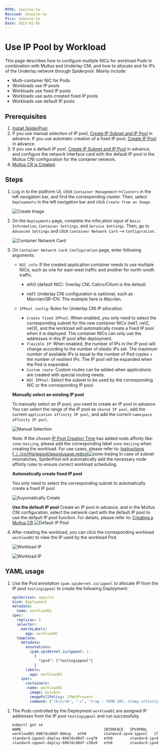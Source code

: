 ```yaml
---
MTPE: Jeanine-tw
Revised: Jeanine-tw
Pics: Jeanine-tw
Date: 2023-01-05
---
```


# Use IP Pool by Workload

This page describes how to configure multiple NICs for workload Pods in combination with Multus and Underlay CNI, and how to allocate and fix IPs of the Underlay network through Spiderpool. Mainly include:

- Multi-container NIC for Pods
- Workloads use IP pools
- Workloads use fixed IP pools
- Workloads use auto-created fixed IP pools
- Workloads use default IP pools

## Prerequisites

1. [Install SpiderPool](../../modules/spiderpool/install/install.md).
2. If you use manual selection of IP pool, [Create IP Subnet and IP Pool](../ippool/createpool.md) in advance. If you use automatic creation of a fixed IP pool, [Create IP Pool](../ippool/createpool.md) in advance.
3. If you use a default IP pool, [Create IP Subnet and IP Pool](../ippool/createpool.md) in advance, and configure the network interface card with the default IP pool in the Multus CNI configuration for the container network.
4. [Multus CR is Created](../multus-cr.md).

## Steps

1. Log in to the platform UI, click `Container Management`->`Clusters` in the left navigation bar, and find the corresponding cluster. Then, select `Deployments` in the left navigation bar and click `Create from an Image`.

    ![Create Image](https://docs.daocloud.io/daocloud-docs-images/docs/en/docs/network/images/useippool01.png)

2. On the `Deployments` page, complete the infor,ation input of `Basic Information`, `Container Settings`, and `Service Settings`. Then, go to `Advanced Settings` and click `Container Network Card` —> `Configuration`.

    ![Container Network Card](https://docs.daocloud.io/daocloud-docs-images/docs/en/docs/network/images/useippool02.png)

3. On `Container Network Card Configuration` page, enter following arguments:

    - `NIC info`: If the created application container needs to use multiple NICs, such as one for east-west traffic and another for north-south traffic.

        - eth0 (default NIC): Overlay CNI, Calico/Cilium is the default.

        - net1: Underlay CNI configuration is optiional, such as Macvlan/SR-IOV. The example here is Macvlan.

    - `IPPool config`: Rules for Underlay CNI IP allocation.

        - `Create fixed IPPool`: When enabled, you only need to select the corresponding subnet for the new container NICs (net1, net2, net3), and the workload will automatically create a fixed IP pool when it is deployed. The container NICs can only use the addresses in this IP pool after deployment.
        - `Flexible IP`: When enabled, the number of IPs in the IP pool will change according to the number of elastic IPs set. The maximum number of available IPs is equal to the number of Pod copies + the number of resilient IPs. The IP pool will be expanded when the Pod is expanded.
        - `Custom route`: Custom routes can be added when applications are created with special routing needs.
        - `NIC IPPool`:  Select the subnet to be used by the corresponding NIC or the corresponding IP pool.

    **Manually select an existing IP pool**

    To manually select an IP pool, you need to create an IP pool in advance. You can select the range of the IP pool as `shared IP pool`, add the current `application affinity IP pool`, and add the current `namespace affinity IP pool`.

    ![Manual Selection](https://docs.daocloud.io/daocloud-docs-images/docs/en/docs/network/images/useippool03.png)

    Note: If the chosen [IP Pool Creation Time](../ippool/createpool.md) has added node affinity like: `zone:beijing`, please add the corresponding label `zone:beijing` when creating the workload. For use cases, please refer to: [Instructions f../../config/ippool/ippoolusage.mdool](ippoolusage.md)![zone-beijing](https://docs.daocloud.io/daocloud-docs-images/docs/en/docs/network/images/zone-beijing.png)
    In case of subnet mismatches, SpiderPool will automatically add the necessary node affinity rules to ensure correct workload scheduling. 

    **Automatically create fixed IP pool**

    You only need to select the corresponding subnet to automatically create a fixed IP pool

    ![Auyomatically Create](https://docs.daocloud.io/daocloud-docs-images/docs/en/docs/network/images/useippool04.png)

    **Use the default IP pool**
    Create an IP pool in advance, and in the Multus CNI configuration, select the network card with the default IP pool to use the default IP pool function. For details, please refer to: [Creating a Multus CR](../multus-cr.md)
    ![Default IP Pool](https://docs.daocloud.io/daocloud-docs-images/docs/en/docs/network/images/useippool05.png)

4. After creating the workload, you can click the corresponding workload `workload01` to view the IP used by the workload Pod.

    ![Workload IP](https://docs.daocloud.io/daocloud-docs-images/docs/en/docs/network/images/useippool06.png)

    ![Workload IP](https://docs.daocloud.io/daocloud-docs-images/docs/en/docs/network/images/useippool07.png)

## YAML usage

1. Use the Pod annotation `ipam.spidernet.io/ippool` to allocate IP from the IP pool `testingippool` to create the following Deployment:

    ```yaml
    apiVersion: apps/v1
    kind: Deployment
    metadata:
      name: workload01
    spec:
      replicas: 3
      selector:
        matchLabels:
          app: workload01
      template:
        metadata:
          annotations:
            ipam.spidernet.io/ippool: |-
              {
                "ipv4": ["testingippool"]
              }
          labels:
            app: workload01
        spec:
          containers:
          -name: workload01
            image: busybox
            imagePullPolicy: IfNotPresent
            command: ["/bin/sh", "-c", "trap : TERM INT; sleep infinity & wait"]
    ```

2. The Pods controlled by the Deployment `workload01` are assigned IP addresses from the IP pool `testingippool` and run successfully.

    ```bash
    kubectl get se
    NAME                                      INTERFACE   IPV4POOL               IPV4              IPV6POOL   IPV6   NODE            CREATETION TIME
    workload01-6967dcd8df-8b6zp   eth0        standard-ipv4-ippool   172.18.41.47/24                     spider-worker   7s
    standard-ippool-deploy-6967dcd8df-cvq79   eth0        standard-ipv4-ippool   172.18.41.50/24                     spider-worker   7s
    standard-ippool-deploy-6967dcd8df-s58x9   eth0        standard-ipv4-ippool   172.18.41.41/24                     spider-worker   7s
    ```
